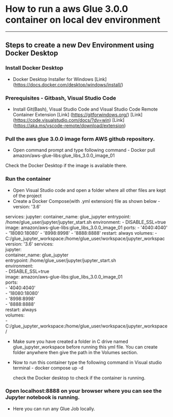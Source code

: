 # How to run a aws Glue 3.0.0 container on local dev environment  
***
## Steps to create a new Dev Environment using Docker Desktop
### Install Docker Desktop  
* Docker Desktop Installer for Windows 
[Link] (https://docs.docker.com/desktop/windows/install/)
### Prerequisites - Gitbash, Visual Studio Code
* Install Git(Bash), Visual Studio Code and Visual Studio Code Remote Container Extension
[Link] (https://gitforwindows.org/)
[Link] (https://code.visualstudio.com/docs/?dv=win)
[Link] (https://aka.ms/vscode-remote/download/extension)
### Pull the aws glue 3.0.0 image form AWS github repository. 
* Open command prompt and type following command - 
 Docker pull amazon/aws-glue-libs:glue_libs_3.0.0_image_01  

 Check the Docker Desktop if the image is available there. 
### Run the container 
* Open Visual Studio code and open a folder where all other files are kept of the project
* Create a Docker Compose(with .yml extension) file as shown below -  
version: '3.6'

services:
  jupyter:
    container_name: glue_jupyter
    entrypoint: /home/glue_user/jupyter/jupyter_start.sh
    environment: 
      - DISABLE_SSL=true
    image: amazon/aws-glue-libs:glue_libs_3.0.0_image_01
    ports:
      - '4040:4040'
      - '18080:18080'
      - '8998:8998'
      - '8888:8888'
    restart: always
    volumes:
      - C:/glue_jupyter_workspace:/home/glue_user/workspace/jupyter_workspac 
version: '3.6'
services:  
  jupyter:  
    container_name: glue_jupyter  
    entrypoint: /home/glue_user/jupyter/jupyter_start.sh  
    environment:   
      - DISABLE_SSL=true  
    image: amazon/aws-glue-libs:glue_libs_3.0.0_image_01  
    ports:  
      - '4040:4040'  
      - '18080:18080'  
      - '8998:8998'  
      - '8888:8888'  
    restart: always  
    volumes:  
      - C:/glue_jupyter_workspace:/home/glue_user/workspace/jupyter_workspace/  
            
* Make sure you have created a folder in C drive named glue_jupyter_workspace before running this yml file. You can create folder anywhere then give the path in the Volumes section. 
* Now to run this container type the following command in Visual studio terminal - 
  docker compose up -d   
  
  check the Docker desktop to check if the container is running. 
### Open localhost:8888 on your browser where you can see the Jupyter notebook is running.  

 * Here you can run any Glue Job locally. 

